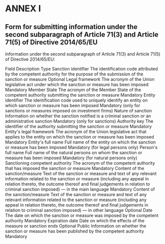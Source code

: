 # ANNEX I

## Form for submitting information under the second subparagraph of Article 71(3) and Article 71(5) of Directive 2014/65/EU

Information under the second subparagraph of Article 71(3) and Article 71(5) of Directive 2014/65/EU:

Field Description Type Sanction identifier The identification code attributed by the competent authority for the purpose of the submission of the sanction or measure Optional Legal framework The acronym of the Union legislative act under which the sanction or measure has been imposed Mandatory Member State The acronym of the Member State of the competent authority submitting the sanction or measure Mandatory Entity identifier The identification code used to uniquely identify an entity on which sanction or measure has been imposed Mandatory (only for sanctions or measures imposed on investment firms) Nature of sanction Information on whether the sanction notified is a criminal sanction or an administrative sanction Mandatory (only for sanctions) Authority key The identifier of the authority submitting the sanction or measure Mandatory Entity's legal framework The acronym of the Union legislative act that applies to the entity on which the sanction or measure has been imposed Mandatory Entity's full name Full name of the entity on which the sanction or measure has been imposed Mandatory (for legal persons only) Person's full name Full name of the natural persons on whom the sanction or measure has been imposed Mandatory (for natural persons only) Sanctioning competent authority The acronym of the competent authority that has imposed the sanction or measure Mandatory Content of the sanction/measure Text of the sanction or measure and text of any relevant information related to the sanction or measure (including any appeal in relation thereto, the outcome thereof and final judgements in relation to criminal sanction imposed) — in the main language Mandatory Content of the sanction/measure Text of the sanction or measure and text of any relevant information related to the sanction or measure (including any appeal in relation thereto, the outcome thereof and final judgements in relation to criminal sanction imposed) — in other language Optional Date The date on which the sanction or measure was imposed by the competent authority Mandatory Expiration date Date on which the effects of the measure or sanction ends Optional Public Information on whether the sanction or measure has been published by the competent authority Mandatory

